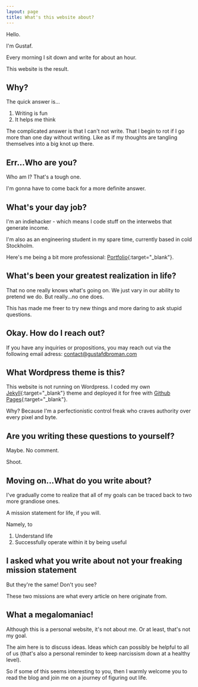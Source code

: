 ```yaml
---
layout: page
title: What's this website about?
---
```


Hello.

I'm Gustaf.

Every morning I sit down and write for about an hour.

This website is the result.

## Why?
The quick answer is...

1. Writing is fun
2. It helps me think

The complicated answer is that I can't not write. That I begin to rot if I go more than one day without writing. Like as if my thoughts are tangling themselves into a big knot up there.

## Err...Who are you?
Who am I? That's a tough one.

I'm gonna have to come back for a more definite answer.

## What's your day job?
I'm an indiehacker - which means I code stuff on the interwebs that generate income.

I'm also as an engineering student in my spare time, currently based in cold Stockholm.

Here's me being a bit more professional: [Portfolio](https://gustafbroman.github.io){:target="_blank"}.

## What's been your greatest realization in life?
That no one really knows what's going on. We just vary in our ability to pretend we do. But really...no one does.

This has made me freer to try new things and more daring to ask stupid questions.

## Okay. How do I reach out?
If you have any inquiries or propositions, you may reach out via the following email adress: contact@gustafdbroman.com

## What Wordpress theme is this?
This website is not running on Wordpress. I coded my own [Jekyll](https://jekyllrb.com/){:target="_blank"} theme and deployed it for free with [Github Pages](https://pages.github.com/){:target="_blank"}.

Why? Because I'm a perfectionistic control freak who craves authority over every pixel and byte.

## Are you writing these questions to yourself?
Maybe. No comment.

Shoot.

## Moving on...What do you write about?
I've gradually come to realize that all of my goals can be traced back to two more grandiose ones.

A mission statement for life, if you will.

Namely, to

1. Understand life
2. Successfully operate within it by being useful

## I asked what you write about not your freaking mission statement
But they're the same! Don't you see?

These two missions are what every article on here originate from.

## What a megalomaniac!
Although this is a personal website, it's not about me. Or at least, that's not my goal.

The aim here is to discuss ideas. Ideas which can possibly be helpful to all of us (that's also a personal reminder to keep narcissism down at a healthy level).

So if some of this seems interesting to you, then I warmly welcome you to read the blog and join me on a journey of figuring out life.